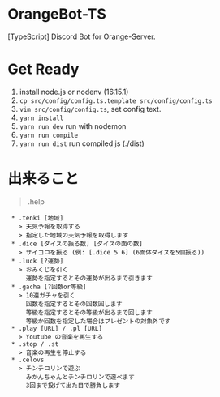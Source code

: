# OrangeBot-TS

[TypeScript] Discord Bot for Orange-Server.

# Get Ready

1. install node.js or nodenv (16.15.1)
2. `cp src/config/config.ts.template src/config/config.ts`
3. `vim src/config/config.ts`, set config text.
4. `yarn install`
5. `yarn run dev` run with nodemon
6. `yarn run compile`
7. `yarn run dist` run compiled js (./dist)

# 出来ること
> .help
```
 * .tenki [地域]
   > 天気予報を取得する
   > 指定した地域の天気予報を取得します
 * .dice [ダイスの振る数] [ダイスの面の数]
   > サイコロを振る (例: [.dice 5 6] (6面体ダイスを5個振る))
 * .luck [?運勢]
   > おみくじを引く
     運勢を指定するとその運勢が出るまで引きます
 * .gacha [?回数or等級]
   > 10連ガチャを引く
     回数を指定するとその回数回します
     等級を指定するとその等級が出るまで回します
     等級か回数を指定した場合はプレゼントの対象外です
 * .play [URL] / .pl [URL]
   > Youtube の音楽を再生する
 * .stop / .st
   > 音楽の再生を停止する
 * .celovs
   > チンチロリンで遊ぶ
     みかんちゃんとチンチロリンで遊べます
     3回まで投げて出た目で勝負します
```